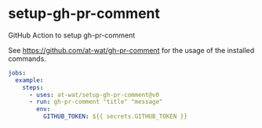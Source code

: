 # setup-gh-pr-comment
GitHub Action to setup gh-pr-comment

See https://github.com/at-wat/gh-pr-comment for the usage of the installed commands.

```yaml
jobs:
  example:
    steps:
      - uses: at-wat/setup-gh-pr-comment@v0
      - run: gh-pr-comment "title" "message"
        env:
          GITHUB_TOKEN: ${{ secrets.GITHUB_TOKEN }}
```
